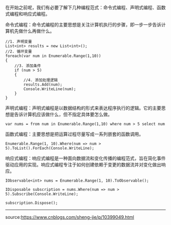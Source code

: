 在开始之前呢，我们有必要了解下几种编程范式：命令式编程、声明式编程、函数式编程和响应式编程。

命令式编程：命令式编程的主要思想是关注计算机执行的步骤，即一步一步告诉计算机先做什么再做什么。

	//1. 声明变量
	List<int> results = new List<int>();
	//2. 循环变量
	foreach(var num in Enumerable.Range(1,10))
	{
	    //3. 添加条件
	    if (num > 5)
	    {  
	        //4. 添加处理逻辑
	        results.Add(num);
	        Console.WriteLine(num);
	    }
	}

声明式编程：声明式编程是以数据结构的形式来表达程序执行的逻辑。它的主要思想是告诉计算机应该做什么，但不指定具体要怎么做。

	var nums = from num in Enumerable.Range(1,10) where num > 5 select num

函数式编程：主要思想是把运算过程尽量写成一系列嵌套的函数调用。

	Enumerable.Range(1, 10).Where(num => num > 5).ToList().ForEach(Console.WriteLine);

响应式编程：响应式编程是一种面向数据流和变化传播的编程范式，旨在简化事件驱动应用的实现。响应式编程专注于如何创建依赖于变更的数据流并对变化做出响应。

	IObservable<int> nums = Enumerable.Range(1, 10).ToObservable();
	
	IDisposable subscription = nums.Where(num => num > 5).Subscribe(Console.WriteLine);
	
	subscription.Dispose();

----------

source:https://www.cnblogs.com/sheng-jie/p/10399049.html